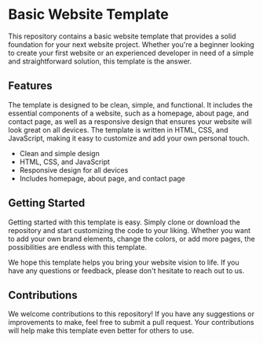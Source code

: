 # Basic Website Template

This repository contains a basic website template that provides a solid foundation for your next website project. Whether you're a beginner looking to create your first website or an experienced developer in need of a simple and straightforward solution, this template is the answer.

## Features

The template is designed to be clean, simple, and functional. It includes the essential components of a website, such as a homepage, about page, and contact page, as well as a responsive design that ensures your website will look great on all devices. The template is written in HTML, CSS, and JavaScript, making it easy to customize and add your own personal touch.

- Clean and simple design
- HTML, CSS, and JavaScript
- Responsive design for all devices
- Includes homepage, about page, and contact page

## Getting Started

Getting started with this template is easy. Simply clone or download the repository and start customizing the code to your liking. Whether you want to add your own brand elements, change the colors, or add more pages, the possibilities are endless with this template.

We hope this template helps you bring your website vision to life. If you have any questions or feedback, please don't hesitate to reach out to us.

## Contributions

We welcome contributions to this repository! If you have any suggestions or improvements to make, feel free to submit a pull request. Your contributions will help make this template even better for others to use.
